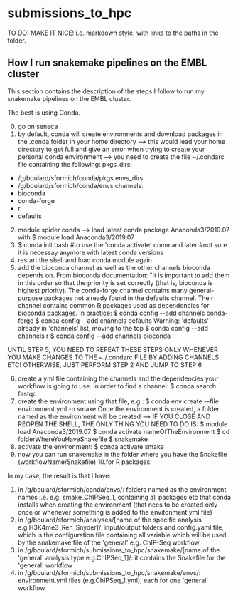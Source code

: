 # submissions_to_hpc

TO DO: MAKE IT NICE! i.e. markdown style, with links to the paths in the folder.

## How I run snakemake pipelines on the EMBL cluster

This section contains the description of the steps I follow to run my snakemake pipelines on the EMBL cluster.

The best is using Conda.

0. go on seneca
1. by default, conda will create environments and download packages in the .conda folder in your home directory --> this would lead your home directory to get full and give an error when trying to create your personal conda environment --> you need to create the file ~/.condarc file containing the following:
pkgs_dirs:
  - /g/boulard/sformich/conda/pkgs
envs_dirs:
  - /g/boulard/sformich/conda/envs
channels:
  - bioconda
  - conda-forge
  - r
  - defaults
2. module spider conda --> load latest conda package Anaconda3/2019.07 with $ module load Anaconda3/2019.07
3. $ conda init bash #to use the 'conda activate' command later #not sure it is necessay anymore with latest conda versions
4. restart the shell and load conda module again
5. add the bioconda channel as well as the other channels bioconda depends on. 
	From bioconda documentation: "It is important to add them in this order so that the priority is set correctly (that is, bioconda is highest priority).
	The conda-forge channel contains many general-purpose packages not already found in the defaults channel. The r channel contains common R packages used as dependencies for bioconda packages. 
	In practice:
	$ conda config --add channels conda-forge
	$ conda config --add channels defaults
	Warning: 'defaults' already in 'channels' list, moving to the top
	$ conda config --add channels r
	$ conda config --add channels bioconda

UNTIL STEP 5, YOU NEED TO REPEAT THESE STEPS ONLY WHENEVER YOU MAKE CHANGES TO THE ~./.condarc FILE BY ADDING CHANNELS ETC! OTHERWISE, JUST PERFORM STEP 2 AND JUMP TO STEP 6 

6. create a yml file containing the channels and the dependencies your workflow is going to use. In order to find a channel:
	$ conda search fastqc
7. create the environment using that file, e.g.:
	$ conda env create --file environment.yml -n smake
	Once the environment is created, a folder named as the environment will be created --> IF YOU CLOSE AND REOPEN THE SHELL, THE ONLY THING YOU NEED TO DO IS:
													$ module load Anaconda3/2019.07
													$ conda activate nameOfTheEnvironment
													$ cd folderWhereYouHaveSnakefile
													$ snakemake
8. activate the environment: 
	$ conda activate smake
9. now you can run snakemake in the folder where you have the Snakefile (workflowName/Snakefile)
10.for R packages:



In my case, the result is that I have:

1. in /g/boulard/sformich/conda/envs/: folders named as the environment names i.e. e.g. smake_ChIPSeq_1, containing all packages etc that conda installs when creating the environment (that nees to be created only once or whenever something is added to the envitonment.yml file)
2. in /g/boulard/sformich/analyses/[name of the specific analysis e.g.H3K4me3_Ren_Snyder]/: input/output folders and config.yaml file, which is the configuration file containing all variable which will be used by the snakemake file of the 'general' e.g. ChIP-Seq workflow
3. in /g/boulard/sformich/submissions_to_hpc/snakemake/[name of the 'general' analysis type e.g.ChIPSeq_1]/: it contains the Snakefile for the 'general' workflow
4. in /g/boulard/sformich/submissions_to_hpc/snakemake/envs/: environment.yml files (e.g.ChIPSeq_1.yml), each for one 'general' workflow
